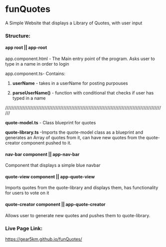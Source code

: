# funQuotes

A Simple Website that displays a Library of Quotes, with user input

### Structure:

#### app root || app-root

app.component.html - The Main entry point of the program. Asks user to type in a name in order to login

app.component.ts- Contains:

 1. **userName** - takes in a userName for posting purpouses

 2. **parseUserName()** - function with conditional that checks if user has typed in a name

//////////////////////////////////////////////////////////////////////////////////////////////////////

**quote-model.ts** - Class blueprint for quotes

**quote-library.ts** -Imports the quote-model class as a blueprint and generates an Array of quotes from it, can have new quotes from the quote-creator component pushed to it.

#### nav-bar component || app-nav-bar

Component that displays a simple blue navbar

#### quote-view component || app-quote-view

Imports quotes from the quote-library and displays them, has functionality for users to vote on it

#### quote-creator component || app-quote-creator

Allows user to generate new quotes and pushes them to quote-library.


### Live Page Link:

https://gear5km.github.io/funQuotes/
 
